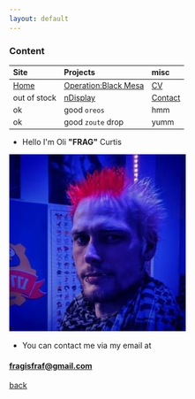 ```yaml
---
layout: default
---
```


### Content

| Site         | Projects          | misc |
|:-------------|:------------------|:------|
| [Home](./index.md)           | [Operation:Black Mesa](./obm.md) | [CV](./OliverCurtis.pdf)  |
| out of stock | [nDisplay](./nDisplay.md)   | [Contact](./contact.md)  |
| ok           | good `oreos`      | hmm   |
| ok           | good `zoute` drop | yumm  |


* Hello I'm Oli **"FRAG"** Curtis

![Me!](./images/me.jpg)

* You can contact me via my email at

#### fragisfraf@gmail.com


[back](./)

